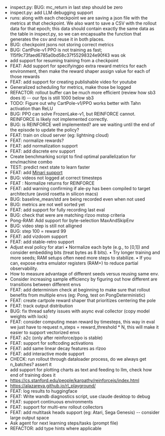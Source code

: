 - inspect.py: BUG: mc_return in last step should be zero
- inspect.py: add LLM debugging support
- runs: along with each checkpoint we are saving a json file with the metrics at that checkpoint. We also want to save a CSV with the rollout data for that epoch; this data should contain exactly the same data as the table in inspect.py, so we can encapsualte the function that generates the csv and reuse it in both places.
- BUG: checkpoint jsons not storing correct metrics
- BUG: CartPole-v1 PPO is not training as fast; 115f9c73faed6785a0bd58c37f55298324e90f43 was ok
- add support for resuming training from a checkpoint
- FEAT: Add support for specifyingpo extra reward metrics for each environment, then make the reward shaper assign value for each of those rewards
- FEAT: add support for creating publishable video for youtube
- Generalized scheduling for metrics, make those be logged
- REFACTOR: rollout buffer can be much more efficient (review how sb3 does it) -- our fps is still 1000 below sb3
- TODO: Figure out why CartPole-v1/PPO works better with Tahn activation than ReLU
- BUG: PPO can solve FrozenLake-v1, but REINFORCE cannot. REINFORCE is likely not implemented correctly.
- BUG: is REINFORCE well implemented? are we waiting until the end of the episode to update the policy?
- FEAT: train on cloud server (eg: lightning cloud)
- FEAT: normalize rewards?
- FEAT: add normalization support
- FEAT: add discrete env support
- Create benchmarking script to find optimal parallelization for env/machine combo
- TEST: predict next state to learn faster
- FEAT: add [Minari support](https://minari.farama.org/)
- BUG: videos not logged at correct timesteps
- FEAT : Normalize returns for REINFORCE
- FEAT: add warning confirming if ale-py has been compiled to target architecture (avoid rosetta in silicon macs)
- BUG: baseline_mean/std are being recorded even when not used
- BUG: metrics are not well sorted yet
- FEAT: add support for fully recording last eval
- BUG: check that were are matching rlzoo mstop criteria
- Pong-RAM: Add support for byte-selection
MaxAndSkipEnv
- BUG: video step is still not alligned
- BUG: step 100 = reward 99
- FEAT: add vizdoom support
- FEAT: add stable-retro support
- Adjust eval policy for atari
	•	Normalize each byte (e.g., to [0,1]) and consider embedding bits (treat bytes as 8 bits).
	•	Try longer training and more seeds; RAM setups often need more steps to stabilize.
	•	If you can, expose extra emulator registers (RAM+) to reduce partial observability.
- How to measure advantage of different seeds versus reusing same env.
- Consider increasing sample efficiency by figuring out how different are transitions between different envs
- FEAT: add determinism check at beginning to make sure that rollout benefits from multiple envs (eg: Pong, test on PongDeterministic)
- FEAT: create cartpole reward shaper that prioritizes centering the pole
- FEAT: track output distribution
- BUG: fix thread safety issues with async eval collector (copy model weights with lock)
- FEAT: consider computing mean reward by timesteps, this way in eval we just have to request n_steps = reward_threshold * N, this will make it easier to support vectorized envs
- FEAT: a2c (only after reinforce/ppo is stable)
- FEAT: support for softcoding activations
- FEAT: add same linear decay features as rlzoo
- FEAT: add interactive mode support
- CHECK: run rollout through dataloader process, do we always get n_batches? assert it 
- add support for plotting charts as text and feeding to llm, check how end of training does it
- https://cs.stanford.edu/people/karpathy/reinforcejs/index.html
- https://alazareva.github.io/rl_playground/
- FEAT: log results to huggingface
- FEAT: Write wandb diagnostics script, use claude desktop to debug
- FEAT: support continuous environments
- FEAT: support for multi-env rollout collectors
- FEAT: add multitask heads support (eg: Atari, Sega Genesis) -- consider large output space
- Ask agent for next learning steps/tasks (prompt file)
- REFACTOR: add type hints where applicable